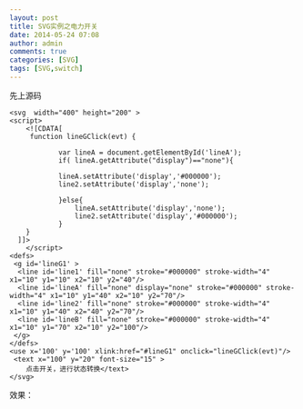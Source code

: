 ```yaml
---
layout: post
title: SVG实例之电力开关
date: 2014-05-24 07:08
author: admin
comments: true
categories: [SVG]
tags: [SVG,switch]
---
```


先上源码
		
	<svg  width="400" height="200" >
	<script> 
		<![CDATA[
		 function lineGClick(evt) {
	 
				var lineA = document.getElementById('lineA');
				if( lineA.getAttribute("display")=="none"){
					
		 		lineA.setAttribute('display','#000000');
				line2.setAttribute('display','none');
		
				}else{
					lineA.setAttribute('display','none');
					line2.setAttribute('display','#000000');
				}
	    }
	  ]]> 
		</script>
	<defs>
	 <g id='lineG1' >
	  <line id='line1' fill="none" stroke="#000000" stroke-width="4" x1="10" y1="10" x2="10" y2="40"/>
	  <line id='lineA' fill="none" display="none" stroke="#000000" stroke-width="4" x1="10" y1="40" x2="10" y2="70"/>
	  <line id='line2' fill="none" stroke="#000000" stroke-width="4" x1="10" y1="40" x2="40" y2="70"/>
	  <line id='lineB' fill="none" stroke="#000000" stroke-width="4" x1="10" y1="70" x2="10" y2="100"/>
	 </g>
	</defs>
	<use x='100' y='100' xlink:href="#lineG1" onclick="lineGClick(evt)"/>
	 <text x="100" y="20" font-size="15" >
	    点击开关，进行状态转换</text>
	</svg>

效果：

<svg  width="400" height="200" >
<script> 
<![CDATA[
function lineGClick(evt) {

var lineA = document.getElementById('lineA');
if( lineA.getAttribute("display")=="none"){

lineA.setAttribute('display','#000000');
line2.setAttribute('display','none');

}else{
lineA.setAttribute('display','none');
line2.setAttribute('display','#000000');
}
}
]]> 
</script>
<defs>
 <g id='lineG1' >
  <line id='line1' fill="none" stroke="#000000" stroke-width="4" x1="10" y1="10" x2="10" y2="40"/>
  <line id='lineA' fill="none" display="none" stroke="#000000" stroke-width="4" x1="10" y1="40" x2="10" y2="70"/>
  <line id='line2' fill="none" stroke="#000000" stroke-width="4" x1="10" y1="40" x2="40" y2="70"/>
  <line id='lineB' fill="none" stroke="#000000" stroke-width="4" x1="10" y1="70" x2="10" y2="100"/>
 </g>
</defs>
<use x='100' y='100' xlink:href="#lineG1" onclick="lineGClick(evt)"/>
 <text x="100" y="20" font-size="15" >
  点击开关，进行状态转换</text>
</svg>

解释：

`defs`标签定义了可以重复利用的组件

`use`引用了`defs`所定义的组件，其中`onclick`监听了鼠标点击事件